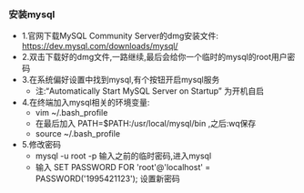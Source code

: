 
### 安装mysql
- 1.官网下载MySQL Community Server的dmg安装文件: https://dev.mysql.com/downloads/mysql/
- 2.双击下载好的dmg文件,一路继续,最后会给你一个临时的mysql的root用户密码
- 3.在系统偏好设置中找到mysql,有个按钮开启mysql服务
  - 注:“Automatically Start MySQL Server on Startup” 为开机自启
- 4.在终端加入mysql相关的环境变量: 
  - vim ~/.bash_profile
  - 在最后加入 PATH=$PATH:/usr/local/mysql/bin ,之后:wq保存
  - source ~/.bash_profile
- 5.修改密码
  - mysql -u root -p 输入之前的临时密码,进入mysql
  - 输入 SET PASSWORD FOR 'root'@'localhost' = PASSWORD('1995421123'); 设置新密码
